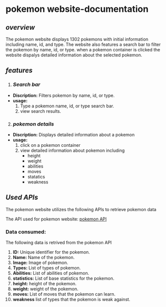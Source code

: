 # pokemon website-documentation
## *overview*
The pokemon website displays 1302 pokemons with initial information including name, id, and type. The website also features a search bar to filter the pokemon by name, id, or type. when a pokemon container is clicked the website dispalys detailed information about the selected pokemon.
## *features*
1. ### ***Search bar***
 + **Discription:** Filters pokemon by name, id, or type.
 + **usage:** 
   1. Type a pokemon name, id, or type search bar.
   2. view search results.
2.  ### ***pokemon details***     
 + **Discription:** Displays detailed information about a pokemon
 + **usage:** 
   1. click on a pokemon container 
   2. view detailed information about pokemon including
      + height
      + weight
      + abilities
      + moves
      + statatics
      + weakness
## *Used APIs*
The pokemon website utilizes the following APIs to retrieve pokemon data

The API used for pokemon website: [pokemon API](https://pokeapi.co/api/v2/pokemon/)
### **Data consumed**:

The following data is retrived from the pokemon API
  1. **ID:** Unique identifier for the pokemon.
  2. **Name:** Name of the pokemon.
  3. **Image:** Image of pokemon.
  3. **Types:** List of types of pokemon.
  4. **Abilities:** List of abilities of pokemon.
  5. **statistics:** List of base statistics for the pokemon.
  6. **height:** height of the pokemon.
  7. **weight:** weight of the pokemon.
  8. **moves:** List of moves that the pokemon can learn.
  9. **weakness** list of types that the pokemon is weak against.
